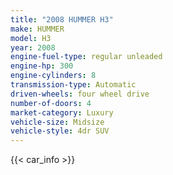 ```yaml
---
title: "2008 HUMMER H3"
make: HUMMER
model: H3
year: 2008
engine-fuel-type: regular unleaded
engine-hp: 300
engine-cylinders: 8
transmission-type: Automatic
driven-wheels: four wheel drive
number-of-doors: 4
market-category: Luxury
vehicle-size: Midsize
vehicle-style: 4dr SUV
---
```


{{< car_info >}}
